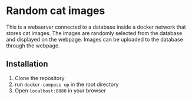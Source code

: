 # Random cat images

This is a webserver connected to a database inside a docker network that stores cat images. The images are randomly selected from the database and displayed on the webpage. Images can be uploaded to the database through the webpage.

## Installation

1. Clone the repository
2. run `docker-compose up` in the root directory
3. Open `localhost:8080` in your browser
